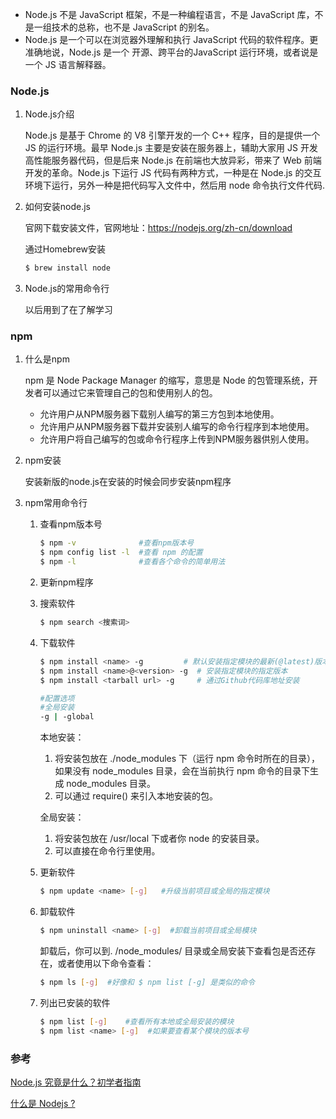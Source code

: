 - Node.js 不是 JavaScript 框架，不是一种编程语言，不是 JavaScript 库，不是一组技术的总称，也不是 JavaScript 的别名。
- Node.js 是一个可以在浏览器外理解和执行 JavaScript 代码的软件程序。更准确地说，Node.js 是一个 开源、跨平台的JavaScript 运行环境，或者说是一个 JS 语言解释器。

### Node.js

1. Node.js介绍

   Node.js 是基于 Chrome 的 V8 引擎开发的一个 C++ 程序，目的是提供一个 JS 的运行环境。最早 Node.js 主要是安装在服务器上，辅助大家用 JS 开发高性能服务器代码，但是后来 Node.js 在前端也大放异彩，带来了 Web 前端开发的革命。Node.js 下运行 JS 代码有两种方式，一种是在 Node.js 的交互环境下运行，另外一种是把代码写入文件中，然后用 node 命令执行文件代码.

2. 如何安装node.js

   官网下载安装文件，官网地址：https://nodejs.org/zh-cn/download

   通过Homebrew安装

   ```bash
   $ brew install node
   ```

3. Node.js的常用命令行

   以后用到了在了解学习

### npm

1. 什么是npm

   npm 是 Node Package Manager 的缩写，意思是 Node 的包管理系统，开发者可以通过它来管理自己的包和使用别人的包。

   - 允许用户从NPM服务器下载别人编写的第三方包到本地使用。
   - 允许用户从NPM服务器下载并安装别人编写的命令行程序到本地使用。
   - 允许用户将自己编写的包或命令行程序上传到NPM服务器供别人使用。

2. npm安装

   安装新版的node.js在安装的时候会同步安装npm程序

3. npm常用命令行

   1. 查看npm版本号
   
      ```bash
      $ npm -v              #查看npm版本号
      $ npm config list -l  #查看 npm 的配置
      $ npm -l              #查看各个命令的简单用法
      ```
   
   2. 更新npm程序
   
      
   
   3. 搜索软件
   
      ```bash
      $ npm search <搜索词> 
      ```
   
   4. 下载软件
   
      ```bash
      $ npm install <name> -g         # 默认安装指定模块的最新(@latest)版本
      $ npm install <name>@<version> -g  # 安装指定模块的指定版本
      $ npm install <tarball url> -g     # 通过Github代码库地址安装
      
      #配置选项
      #全局安装
      -g | -global 
      ```
   
      本地安装：
   
      1. 将安装包放在 ./node_modules 下（运行 npm 命令时所在的目录），如果没有 node_modules 目录，会在当前执行 npm 命令的目录下生成 node_modules 目录。
      2. 可以通过 require() 来引入本地安装的包。
   
      全局安装：
   
      1. 将安装包放在 /usr/local 下或者你 node 的安装目录。
      2. 可以直接在命令行里使用。
   
   5. 更新软件
   
      ```bash
      $ npm update <name> [-g]   #升级当前项目或全局的指定模块
      ```
   
   6. 卸载软件
   
      ```bash
      $ npm uninstall <name> [-g]  #卸载当前项目或全局模块 
      
      ```
   
      卸载后，你可以到. /node_modules/ 目录或全局安装下查看包是否还存在，或者使用以下命令查看：
   
      ```bash
      $ npm ls [-g]  #好像和 $ npm list [-g] 是类似的命令
      ```
   
   7. 列出已安装的软件
   
      ```bash
      $ npm list [-g]    #查看所有本地或全局安装的模块
      $ npm list <name> [-g]  #如果要查看某个模块的版本号
      ```
   

### 参考

[Node.js 究竟是什么？初学者指南](https://zhuanlan.zhihu.com/p/633216265)

[什么是 Nodejs ?](https://zhuanlan.zhihu.com/p/47822968)